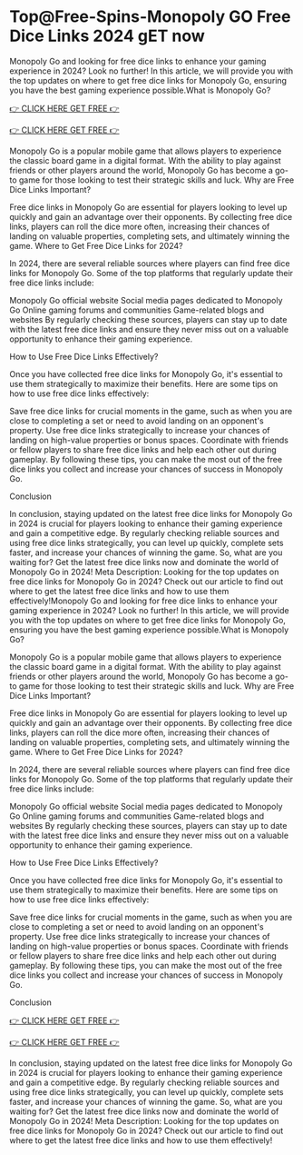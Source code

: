 #  Top@Free-Spins-Monopoly GO Free Dice Links 2024 gET now 

Monopoly Go and looking for free dice links to enhance your gaming experience in 2024? Look no further! In this article, we will provide you with the top updates on where to get free dice links for Monopoly Go, ensuring you have the best gaming experience possible.What is Monopoly Go?

[👉 CLICK HERE GET FREE 👉](https://appbitly.com/mnopoly)

[👉 CLICK HERE GET FREE 👉](https://appbitly.com/mnopoly)

Monopoly Go is a popular mobile game that allows players to experience the classic board game in a digital format. With the ability to play against friends or other players around the world, Monopoly Go has become a go-to game for those looking to test their strategic skills and luck.
Why are Free Dice Links Important?

Free dice links in Monopoly Go are essential for players looking to level up quickly and gain an advantage over their opponents. By collecting free dice links, players can roll the dice more often, increasing their chances of landing on valuable properties, completing sets, and ultimately winning the game.
Where to Get Free Dice Links for 2024?

In 2024, there are several reliable sources where players can find free dice links for Monopoly Go. Some of the top platforms that regularly update their free dice links include:

Monopoly Go official website
Social media pages dedicated to Monopoly Go
Online gaming forums and communities
Game-related blogs and websites
By regularly checking these sources, players can stay up to date with the latest free dice links and ensure they never miss out on a valuable opportunity to enhance their gaming experience.

How to Use Free Dice Links Effectively?

Once you have collected free dice links for Monopoly Go, it's essential to use them strategically to maximize their benefits. Here are some tips on how to use free dice links effectively:

Save free dice links for crucial moments in the game, such as when you are close to completing a set or need to avoid landing on an opponent's property.
Use free dice links strategically to increase your chances of landing on high-value properties or bonus spaces.
Coordinate with friends or fellow players to share free dice links and help each other out during gameplay.
By following these tips, you can make the most out of the free dice links you collect and increase your chances of success in Monopoly Go.

Conclusion

In conclusion, staying updated on the latest free dice links for Monopoly Go in 2024 is crucial for players looking to enhance their gaming experience and gain a competitive edge. By regularly checking reliable sources and using free dice links strategically, you can level up quickly, complete sets faster, and increase your chances of winning the game. So, what are you waiting for? Get the latest free dice links now and dominate the world of Monopoly Go in 2024!
Meta Description: Looking for the top updates on free dice links for Monopoly Go in 2024? Check out our article to find out where to get the latest free dice links and how to use them effectively!Monopoly Go and looking for free dice links to enhance your gaming experience in 2024? Look no further! In this article, we will provide you with the top updates on where to get free dice links for Monopoly Go, ensuring you have the best gaming experience possible.What is Monopoly Go?

Monopoly Go is a popular mobile game that allows players to experience the classic board game in a digital format. With the ability to play against friends or other players around the world, Monopoly Go has become a go-to game for those looking to test their strategic skills and luck.
Why are Free Dice Links Important?

Free dice links in Monopoly Go are essential for players looking to level up quickly and gain an advantage over their opponents. By collecting free dice links, players can roll the dice more often, increasing their chances of landing on valuable properties, completing sets, and ultimately winning the game.
Where to Get Free Dice Links for 2024?

In 2024, there are several reliable sources where players can find free dice links for Monopoly Go. Some of the top platforms that regularly update their free dice links include:

Monopoly Go official website
Social media pages dedicated to Monopoly Go
Online gaming forums and communities
Game-related blogs and websites
By regularly checking these sources, players can stay up to date with the latest free dice links and ensure they never miss out on a valuable opportunity to enhance their gaming experience.

How to Use Free Dice Links Effectively?

Once you have collected free dice links for Monopoly Go, it's essential to use them strategically to maximize their benefits. Here are some tips on how to use free dice links effectively:

Save free dice links for crucial moments in the game, such as when you are close to completing a set or need to avoid landing on an opponent's property.
Use free dice links strategically to increase your chances of landing on high-value properties or bonus spaces.
Coordinate with friends or fellow players to share free dice links and help each other out during gameplay.
By following these tips, you can make the most out of the free dice links you collect and increase your chances of success in Monopoly Go.

Conclusion

[👉 CLICK HERE GET FREE 👉](https://appbitly.com/mnopoly)

[👉 CLICK HERE GET FREE 👉](https://appbitly.com/mnopoly)

In conclusion, staying updated on the latest free dice links for Monopoly Go in 2024 is crucial for players looking to enhance their gaming experience and gain a competitive edge. By regularly checking reliable sources and using free dice links strategically, you can level up quickly, complete sets faster, and increase your chances of winning the game. So, what are you waiting for? Get the latest free dice links now and dominate the world of Monopoly Go in 2024!
Meta Description: Looking for the top updates on free dice links for Monopoly Go in 2024? Check out our article to find out where to get the latest free dice links and how to use them effectively!
